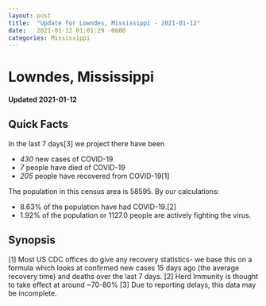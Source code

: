 ```yaml
---
layout: post
title:  "Update for Lowndes, Mississippi - 2021-01-12"
date:   2021-01-12 01:01:29 -0600
categories: Mississippi
---
```


# Lowndes, Mississippi
#### Updated 2021-01-12

## Quick Facts

In the last 7 days[3] we project there have been
- *430* new cases of COVID-19
- *7* people have died of COVID-19
- *205* people have recovered from COVID-19[1]

The population in this census area is 58595. By our calculations:
- 8.63% of the population have had COVID-19.[2]
- 1.92% of the population or 1127.0 people are actively fighting the virus.

## Synopsis




[1] Most US CDC offices do give any recovery statistics- we base this on a formula which looks at confirmed new cases
15 days ago (the average recovery time) and deaths over the last 7 days.
[2] Herd Immunity is thought to take effect at around ~70-80%
[3] Due to reporting delays, this data may be incomplete. 
    